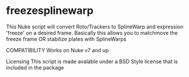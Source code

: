 # freezesplinewarp
This Nuke script will convert Roto/Trackers to SplineWarp and expression 'freeze' on a desired frame.
Basically this allows you to matchmove the freeze frame OR stabilize plates with SplineWarps


COMPATIBILITY
Works on Nuke v7 and up

Licensing
This script is made avalable under a BSD Style license that is included in the package
